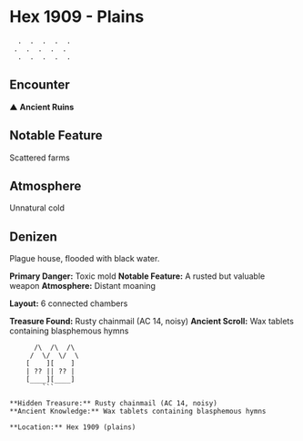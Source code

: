 # Hex 1909 - Plains
```
  .  .  .  .  .
 .  .  .  .  .
  .  .  .  .  .
```

## Encounter

▲ **Ancient Ruins**

## Notable Feature

Scattered farms

## Atmosphere

Unnatural cold

## Denizen

Plague house, flooded with black water.

**Primary Danger:** Toxic mold
**Notable Feature:** A rusted but valuable weapon
**Atmosphere:** Distant moaning

**Layout:** 6 connected chambers

**Treasure Found:** Rusty chainmail (AC 14, noisy)
**Ancient Scroll:** Wax tablets containing blasphemous hymns


```
      /\  /\  /\
     /  \/  \/  \
    [    ][    ]
    | ?? || ?? |
    [____][____]
        ```

**Hidden Treasure:** Rusty chainmail (AC 14, noisy)
**Ancient Knowledge:** Wax tablets containing blasphemous hymns

**Location:** Hex 1909 (plains)
